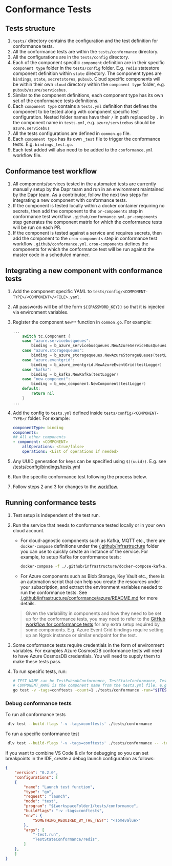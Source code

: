 # Conformance Tests

## Tests structure

1. `tests/` directory contains the configuration and the test definition for conformance tests.
2. All the conformance tests are within the `tests/conformance` directory.
3. All the configurations are in the `tests/config` directory.
4. Each of the component specific `component` definition are in their specific `component type` folder in the `tests/config` folder. E.g. `redis` statestore component definition within `state` directory. The component types are `bindings`, `state`, `secretstores`, `pubsub`. Cloud specific components will be within their own `cloud` directory within the `component type` folder, e.g. `pubsub/azure/servicebus`.
5. Similar to the component definitions, each component type has its own set of the conformance tests definitions.
6. Each `component type` contains a `tests.yml` definition that defines the component to be tested along with component specific test configuration. Nested folder names have their `/` in path replaced by `.` in the component name in `tests.yml`, e.g. `azure/servicebus` should be `azure.servicebus`
7. All the tests configurations are defined in `common.go` file.
8. Each `component type` has its own `_test` file to trigger the conformance tests. E.g. `bindings_test.go`.
9. Each test added will also need to be added to the `conformance.yml` workflow file.

## Conformance test workflow

1. All components/services tested in the automated tests are currently manually setup by the Dapr team and run in an environment maintained by the Dapr team. As a contributor, follow the next two steps for integrating a new component with conformance tests.
2. If the component is tested locally within a docker container requiring no secrets, then add the component to the `pr-components` step in conformance test workflow `.github/conformance.yml`. `pr-components` step generates the component matrix for which the conformance tests will be run on each PR.
3. If the component is tested against a service and requires secrets, then add the component to the `cron-components` step in conformance test workflow `.github/conformance.yml`. `cron-components` defines the components for which the conformance test will be run against the master code in a scheduled manner.

## Integrating a new component with conformance tests

1. Add the component specific YAML to `tests/config/<COMPONENT-TYPE>/<COMPONENT>/<FILE>.yaml`.
2. All passwords will be of the form `${{PASSWORD_KEY}}` so that it is injected via environment variables.
3. Register the component `New**` function in `common.go`. For example:

    ```go
    ...
        switch tc.Component {
        case "azure.servicebusqueues":
            binding = b_azure_servicebusqueues.NewAzureServiceBusQueues(testLogger)
        case "azure.storagequeues":
            binding = b_azure_storagequeues.NewAzureStorageQueues(testLogger)
        case "azure.eventgrid":
            binding = b_azure_eventgrid.NewAzureEventGrid(testLogger)
        case "kafka":
            binding = b_kafka.NewKafka(testLogger)
        case "new-component":
            binding = b_new_component.NewComponent(testLogger)
        default:
            return nil
        }
    ...
    ```

4. Add the config to `tests.yml` defined inside `tests/config/<COMPONENT-TYPE>/` folder. For example:

    ```yaml
    componentType: binding
    components:
    ## All other components
    - component: <COMPONENT>
        allOperations: <true/false>
        operations: <List of operations if needed>
    ```

5. Any UUID generation for keys can be specified using `$((uuid))`. E.g. see [/tests/config/bindings/tests.yml](../config/bindings/tests.yml)
6. Run the specific conformance test following the process below.
7. Follow steps 2 and 3 for changes to the [workflow](#conformance-test-workflow).

## Running conformance tests

1. Test setup is independent of the test run.
2. Run the service that needs to conformance tested locally or in your own cloud account.

   - For cloud-agnostic components such as Kafka, MQTT etc., there are `docker-compose` definitions under the [/.github/infrastructure](https://github.com/dapr/components-contrib/tree/master/.github/infrastructure) folder you can use to quickly create an instance of the service. For example, to setup Kafka for conformance tests:

        ```bash
        docker-compose -f ./.github/infrastructure/docker-compose-kafka.yml -p kafka up -d
        ```

   - For Azure components such as Blob Storage, Key Vault etc., there is an automation script that can help you create the resources under your subscription, and extract the environment variables needed to run the conformance tests. See [/.github/infrastructure/conformance/azure/README.md](../../.github/infrastructure/conformance/azure/README.md) for more details.

    > Given the variability in components and how they need to be set up for the conformance tests, you may need to refer to the [GitHub workflow for conformance tests](../../.github/workflows/conformance.yml) for any extra setup required by some components. E.g. Azure Event Grid bindings require setting up an Ngrok instance or similar endpoint for the test.

3. Some conformance tests require credentials in the form of environment variables. For examples Azure CosmosDB conformance tests will need to have Azure CosmosDB credentials. You will need to supply them to make these tests pass.
4. To run specific tests, run:

    ```bash
    # TEST_NAME can be TestPubsubConformance, TestStateConformance, TestSecretStoreConformance or TestBindingsConformance
    # COMPONENT_NAME is the component name from the tests.yml file, e.g. azure.servicebus, redis, mongodb etc.
    go test -v -tags=conftests -count=1 ./tests/conformance -run="${TEST_NAME}/${COMPONENT_NAME}"
    ```

### Debug conformance tests

To run all conformance tests

```bash
 dlv test --build-flags '-v -tags=conftests' ./tests/conformance
```

To run a specific conformance test

```bash
 dlv test --build-flags '-v -tags=conftests' ./tests/conformance -- -test.run "TestStateConformance/redis"
 ```
 
If you want to combine VS Code & dlv for debugging so you can set breakpoints in the IDE, create a debug launch configuration as follows:

```json
{
    "version": "0.2.0",
    "configurations": [
    {
        "name": "Launch test function",
        "type": "go",
        "request": "launch",
        "mode": "test",
        "program": "${workspaceFolder}/tests/conformance",
        "buildFlags": "-v -tags=conftests",
        "env": {
            "SOMETHING_REQUIRED_BY_THE_TEST": "<somevalue>"
        },
        "args": [
            "-test.run",
            "TestStateConformance/redis",
        ]
    },
    ]
}
```